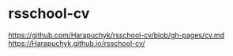 # rsschool-cv
https://github.com/Harapuchyk/rsschool-cv/blob/gh-pages/cv.md
https://Harapuchyk.github.io/rsschool-cv/